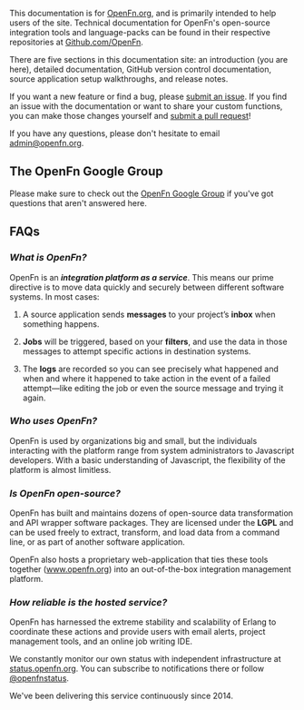 This documentation is for [OpenFn.org](https://www.openfn.org), and is primarily
intended to help users of the site. Technical documentation for OpenFn's
open-source integration tools and language-packs can be found in their
respective repositories at [Github.com/OpenFn](https://github.com/openfn).

There are five sections in this documentation site: an introduction (you are
here), detailed documentation, GitHub version control documentation, source
application setup walkthroughs, and release notes.

If you want a new feature or find a bug, please [submit an
issue](https://github.com/openfn/docs/issues). If you find an issue with the
documentation or want to share your custom functions, you can make those changes
yourself and [submit a pull request](https://github.com/OpenFn/docs/compare)!

If you have any questions, please don't hesitate to email
[admin@openfn.org](mailto:admin@openfn.org).

## The OpenFn Google Group

Please make sure to check out the [OpenFn Google
Group](https://groups.google.com/forum/#!forum/openfn) if you've got questions
that aren't answered here.

## FAQs

### ***What is OpenFn?***

OpenFn is an ***integration platform as a service***. This means our prime
directive is to move data quickly and securely between different software
systems. In most cases:

1. A source application sends **messages** to your project’s **inbox** when
something happens.

2. **Jobs** will be triggered, based on your **filters**, and use the data in
those messages to attempt specific actions in destination systems.

3. The **logs** are recorded so you can see precisely what happened and when and
where it happened to take action in the event of a failed attempt—like editing
the job or even the source message and trying it again.

### ***Who uses OpenFn?***

OpenFn is used by organizations big and small, but the individuals interacting
with the platform range from system administrators to Javascript developers.
With a basic understanding of Javascript, the flexibility of the platform is
almost limitless.

### ***Is OpenFn open-source?***

OpenFn has built and maintains dozens of open-source data transformation and API
wrapper software packages. They are licensed under the **LGPL** and can be used
freely to extract, transform, and load data from a command line, or as part of
another software application.

OpenFn also hosts a proprietary web-application that ties these tools together
(www.openfn.org) into an out-of-the-box integration management platform.

### ***How reliable is the hosted service?***

OpenFn has harnessed the extreme stability and scalability of Erlang to
coordinate these actions and provide users with email alerts, project management
tools, and an online job writing IDE.

We constantly monitor our own status with independent infrastructure at
[status.openfn.org](https://status.openfn.org). You can subscribe to
notifications there or follow [@openfnstatus](https://twitter.com/openfnstatus).

We've been delivering this service continuously since 2014.

